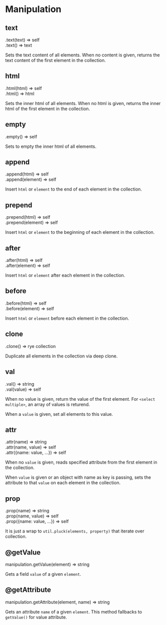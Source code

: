 Manipulation
==================

text
------------------
<div class="api">
    .text(text) <span>⇒ self</span><br>
    .text() <span>⇒ text</span>
</div>

Sets the text content of all elements. When no content is given, returns the text content of the first element in the collection.


html
------------------
<div class="api">
    .html(html) <span>⇒ self</span><br>
    .html() <span>⇒ html</span>
</div>

Sets the inner html of all elements. When no html is given, returns the inner html of the first element in the collection.


empty
------------------
<div class="api">
    .empty() <span>⇒ self</span>
</div>

Sets to empty the inner html of all elements.


append
------------------
<div class="api">
    .append(html) <span>⇒ self</span><br>
    .append(element) <span>⇒ self</span>
</div>

Insert `html` or `element` to the end of each element in the collection.


prepend
------------------
<div class="api">
    .prepend(html) <span>⇒ self</span><br>
    .prepend(element) <span>⇒ self</span>
</div>

Insert `html` or `element` to the beginning of each element in the collection.


after
------------------
<div class="api">
    .after(html) <span>⇒ self</span><br>
    .after(element) <span>⇒ self</span>
</div>

Insert `html` or `element` after each element in the collection.


before
------------------
<div class="api">
    .before(html) <span>⇒ self</span><br>
    .before(element) <span>⇒ self</span>
</div>

Insert `html` or `element` before each element in the collection.


clone
------------------
<div class="api">
    .clone() <span>⇒ rye collection</span>
</div>

Duplicate all elements in the collection via deep clone.


val
------------------
<div class="api">
    .val() <span>⇒ string</span><br>
    .val(value) <span>⇒ self</span>
</div>

When no value is given, return the value of the first element. For `<select multiple>`, an array of values is returend. 

When a `value` is given, set all elements to this value.


attr
------------------
<div class="api">
    .attr(name) <span>⇒ string</span><br>
    .attr(name, value) <span>⇒ self</span><br>
    .attr({name: value, ...}) <span>⇒ self</span>
</div>

When no `value` is given, reads specified attribute from the first element in the collection. 

When `value` is given or an object with name as key is passing, sets the attribute to that `value` on each element in the collection.


prop
------------------
<div class="api">
    .prop(name) <span>⇒ string</span><br>
    .prop(name, value) <span>⇒ self</span><br>
    .prop({name: value, ...}) <span>⇒ self</span>
</div>

It is just a wrap to `util.pluck(elements, property)` that iterate over collection.


@getValue
------------------
<div class="api">
    manipulation.getValue(element) <span>⇒ string</span>
</div>

Gets a field `value` of a given `element`.


@getAttribute
------------------
<div class="api">
    manipulation.getAttribute(element, name) <span>⇒ string</span>
</div>

Gets an attribute `name` of a given `element`. This method fallbacks to `getValue()` for value attribute.





